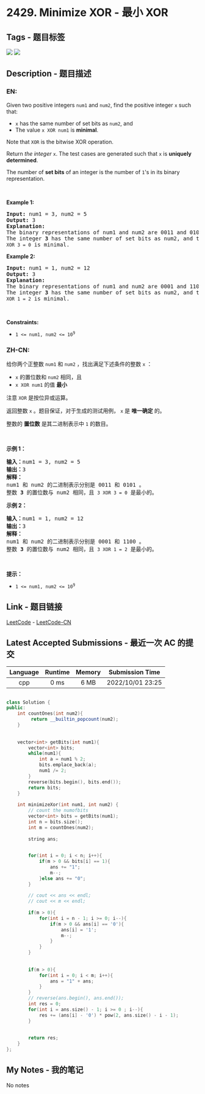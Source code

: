 
# 2429. Minimize XOR - 最小 XOR

## Tags - 题目标签

 <img src="https://img.shields.io/badge/Greedy-贪心-blue.svg">   <img src="https://img.shields.io/badge/Bit Manipulation-位运算-blue.svg">  


## Description - 题目描述

### EN:
<p>Given two positive integers <code>num1</code> and <code>num2</code>, find the positive integer <code>x</code> such that:</p>

<ul>
	<li><code>x</code> has the same number of set bits as <code>num2</code>, and</li>
	<li>The value <code>x XOR num1</code> is <strong>minimal</strong>.</li>
</ul>

<p>Note that <code>XOR</code> is the bitwise XOR operation.</p>

<p>Return <em>the integer </em><code>x</code>. The test cases are generated such that <code>x</code> is <strong>uniquely determined</strong>.</p>

<p>The number of <strong>set bits</strong> of an integer is the number of <code>1</code>&#39;s in its binary representation.</p>

<p>&nbsp;</p>
<p><strong class="example">Example 1:</strong></p>

<pre>
<strong>Input:</strong> num1 = 3, num2 = 5
<strong>Output:</strong> 3
<strong>Explanation:</strong>
The binary representations of num1 and num2 are 0011 and 0101, respectively.
The integer <strong>3</strong> has the same number of set bits as num2, and the value <code>3 XOR 3 = 0</code> is minimal.
</pre>

<p><strong class="example">Example 2:</strong></p>

<pre>
<strong>Input:</strong> num1 = 1, num2 = 12
<strong>Output:</strong> 3
<strong>Explanation:</strong>
The binary representations of num1 and num2 are 0001 and 1100, respectively.
The integer <strong>3</strong> has the same number of set bits as num2, and the value <code>3 XOR 1 = 2</code> is minimal.
</pre>

<p>&nbsp;</p>
<p><strong>Constraints:</strong></p>

<ul>
	<li><code>1 &lt;= num1, num2 &lt;= 10<sup>9</sup></code></li>
</ul>


### ZH-CN:
<p>给你两个正整数 <code>num1</code> 和 <code>num2</code> ，找出满足下述条件的整数 <code>x</code> ：</p>

<ul>
	<li><code>x</code> 的置位数和 <code>num2</code> 相同，且</li>
	<li><code>x XOR num1</code> 的值 <strong>最小</strong></li>
</ul>

<p>注意 <code>XOR</code> 是按位异或运算。</p>

<p>返回整数<em> </em><code>x</code> 。题目保证，对于生成的测试用例， <code>x</code> 是 <strong>唯一确定</strong> 的。</p>

<p>整数的 <strong>置位数</strong> 是其二进制表示中 <code>1</code> 的数目。</p>

<p>&nbsp;</p>

<p><strong>示例 1：</strong></p>

<pre><strong>输入：</strong>num1 = 3, num2 = 5
<strong>输出：</strong>3
<strong>解释：</strong>
num1 和 num2 的二进制表示分别是 0011 和 0101 。
整数 <strong>3</strong> 的置位数与 num2 相同，且 <code>3 XOR 3 = 0</code> 是最小的。
</pre>

<p><strong>示例 2：</strong></p>

<pre><strong>输入：</strong>num1 = 1, num2 = 12
<strong>输出：</strong>3
<strong>解释：</strong>
num1 和 num2 的二进制表示分别是 0001 和 1100 。
整数 <strong>3</strong> 的置位数与 num2 相同，且 <code>3 XOR 1 = 2</code> 是最小的。
</pre>

<p>&nbsp;</p>

<p><strong>提示：</strong></p>

<ul>
	<li><code>1 &lt;= num1, num2 &lt;= 10<sup>9</sup></code></li>
</ul>



## Link - 题目链接

[LeetCode](https://leetcode.com/problems/minimize-xor/description/)  -  [LeetCode-CN](https://leetcode.cn/problems/minimize-xor/description/)
## Latest Accepted Submissions - 最近一次 AC 的提交


| Language | Runtime | Memory | Submission Time |
|:---:|:---:|:---:|:---:|
| cpp  | 0 ms | 6 MB | 2022/10/01 23:25 |

```cpp

class Solution {
public:
    int countOnes(int num2){
         return __builtin_popcount(num2);
    }
    
    
    vector<int> getBits(int num1){
        vector<int> bits;
        while(num1){
            int a = num1 % 2;
            bits.emplace_back(a);
            num1 /= 2;
        }
        reverse(bits.begin(), bits.end());
        return bits;
    }
    
    int minimizeXor(int num1, int num2) {
        // count the numofbits
        vector<int> bits = getBits(num1);
        int n = bits.size();
        int m = countOnes(num2);
        
        string ans;

        
        for(int i = 0; i < n; i++){
            if(m > 0 && bits[i] == 1){
                ans += "1";
                m--;
            }else ans += "0";
        }
        
        // cout << ans << endl;
        // cout << m << endl;
    
        if(m > 0){
            for(int i = n - 1; i >= 0; i--){
                if(m > 0 && ans[i] == '0'){
                    ans[i] = '1';
                    m--;
                }
            }
        }
        
        
        if(m > 0){
            for(int i = 0; i < m; i++){
                ans = "1" + ans;
            }
        }
        // reverse(ans.begin(), ans.end());
        int res = 0;
        for(int i = ans.size() - 1; i >= 0 ; i--){
            res += (ans[i] - '0') * pow(2, ans.size() - i - 1);
        }
        
        
        return res;
    }
};

```
## My Notes - 我的笔记


No notes

